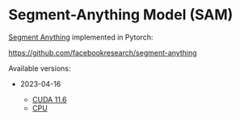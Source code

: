 # Segment-Anything Model (SAM)

[Segment Anything](https://ai.facebook.com/research/publications/segment-anything/) implemented in Pytorch:

https://github.com/facebookresearch/segment-anything

Available versions:

* 2023-04-16

  * [CUDA 11.6](2023-04-16_cuda11.6)
  * [CPU](2023-04-16_cpu)

